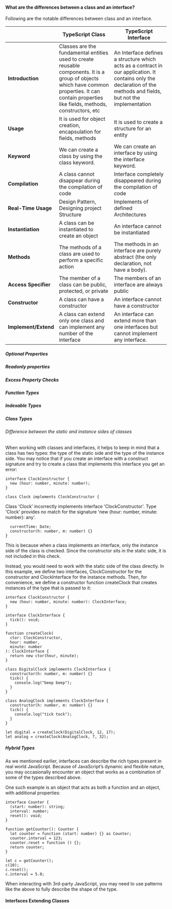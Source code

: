 #### What are the differences between a class and an interface?
Following are the notable differences between class and an interface.


|   |**TypeScript Class**   | **TypeScript Interface**  |
| ------------ | ------------ | ------------ |
|  **Introduction** |  Classes are the fundamental entities used to create reusable components. It is a group of objects which have common properties. It can contain properties like fields, methods, constructors, etc | An Interface defines a structure which acts as a contract in our application. It contains only the declaration of the methods and fields, but not the implementation  |
|  **Usage** | It is used for object creation, encapsulation for fields, methods  | It is used to create a structure for an entity  |
|  **Keyword** | We can create a class by using the class keyword.  | We can create an interface by using the interface keyword.  |
|  **Compilation** | A class cannot disappear during the compilation of code  | Interface completely disappeared during the compilation of code  |
|  **Real-Time Usage** |  Design Pattern, Designing project Structure | Implements of defined Architectures  |
|  **Instantiation** | A class can be instantiated to create an object  | An interface cannot be instantiated  |
|  **Methods** | The methods of a class are used to perform a specific action  |  The methods in an interface are purely abstract (the only declaration, not have a body). |
|  **Access Specifier** | The member of a class can be public, protected, or private  | The members of an interface are always public  |
|  **Constructor** | A class can have a constructor  | An interface cannot have a constructor  |
|  **Implement/Extend** | A class can extend only one class and can implement any number of the interface  | An interface can extend more than one interfaces but cannot implement any interface.  |

##### Optional Properties
##### Readonly properties
##### Excess Property Checks
##### Function Types
##### Indexable Types
##### Class Types
###### Difference between the static and instance sides of classes
When working with classes and interfaces, it helps to keep in mind that a class has two types: the type of the static side and the type of the instance side. You may notice that if you create an interface with a construct signature and try to create a class that implements this interface you get an error:


```
interface ClockConstructor {
  new (hour: number, minute: number);
}

class Clock implements ClockConstructor {
```
Class 'Clock' incorrectly implements interface 'ClockConstructor'.
  Type 'Clock' provides no match for the signature 'new (hour: number, minute: number): any'.
```
  currentTime: Date;
  constructor(h: number, m: number) {}
}
```
This is because when a class implements an interface, only the instance side of the class is checked. Since the constructor sits in the static side, it is not included in this check.

Instead, you would need to work with the static side of the class directly. In this example, we define two interfaces, ClockConstructor for the constructor and ClockInterface for the instance methods. Then, for convenience, we define a constructor function createClock that creates instances of the type that is passed to it:

```
interface ClockConstructor {
  new (hour: number, minute: number): ClockInterface;
}

interface ClockInterface {
  tick(): void;
}

function createClock(
  ctor: ClockConstructor,
  hour: number,
  minute: number
): ClockInterface {
  return new ctor(hour, minute);
}

class DigitalClock implements ClockInterface {
  constructor(h: number, m: number) {}
  tick() {
    console.log("beep beep");
  }
}

class AnalogClock implements ClockInterface {
  constructor(h: number, m: number) {}
  tick() {
    console.log("tick tock");
  }
}

let digital = createClock(DigitalClock, 12, 17);
let analog = createClock(AnalogClock, 7, 32);
```
##### Hybrid Types
As we mentioned earlier, interfaces can describe the rich types present in real world JavaScript. Because of JavaScript’s dynamic and flexible nature, you may occasionally encounter an object that works as a combination of some of the types described above.

One such example is an object that acts as both a function and an object, with additional properties:

```
interface Counter {
  (start: number): string;
  interval: number;
  reset(): void;
}

function getCounter(): Counter {
  let counter = function (start: number) {} as Counter;
  counter.interval = 123;
  counter.reset = function () {};
  return counter;
}

let c = getCounter();
c(10);
c.reset();
c.interval = 5.0;
```
When interacting with 3rd-party JavaScript, you may need to use patterns like the above to fully describe the shape of the type.

#### Interfaces Extending Classes
